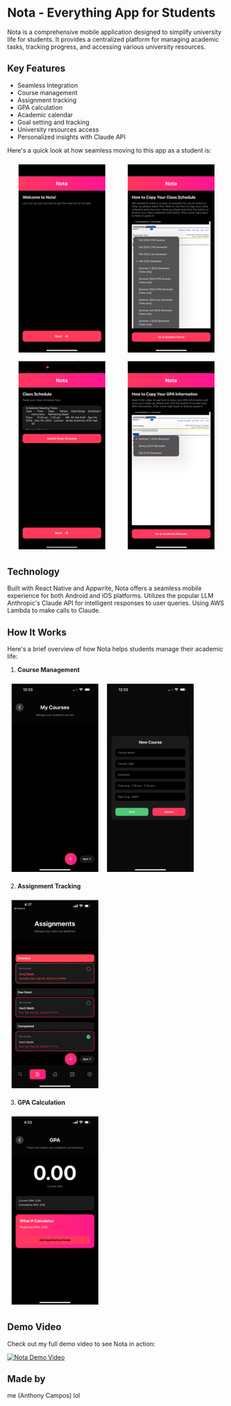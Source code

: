 # Nota - Everything App for Students

Nota is a comprehensive mobile application designed to simplify university life for students. It provides a centralized platform for managing academic tasks, tracking progress, and accessing various university resources.

## Key Features
- Seamless Integration
- Course management
- Assignment tracking
- GPA calculation
- Academic calendar
- Goal setting and tracking
- University resources access
- Personalized insights with Claude API

Here's a quick look at how seamless moving to this app as a student is:

<div style="display: flex; justify-content: space-around; flex-wrap: wrap;">
  <img src="NotaPics&Vids/IMG_3242.PNG" alt="Nota SignUp Features" width="200" style="margin: 10px;"/>
  <img src="NotaPics&Vids/IMG_3243.PNG" alt="Nota SignUp Features" width="200" style="margin: 10px;"/>
  <img src="NotaPics&Vids/IMG_3247.PNG" alt="Nota SignUp Features" width="200" style="margin: 10px;"/>
  <img src="NotaPics&Vids/IMG_3249.PNG" alt="Nota SignUp Features" width="200" style="margin: 10px;"/>
</div>

## Technology
Built with React Native and Appwrite, Nota offers a seamless mobile experience for both Android and iOS platforms.
Utilizes the popular LLM Anthropic's Claude API for intelligent responses to user queries. Using AWS Lambda to make calls to Claude.

## How It Works
Here's a brief overview of how Nota helps students manage their academic life:

1. **Course Management**
<div style="display: flex; justify-content: start; flex-wrap: wrap;">
  <img src="NotaPics&Vids/IMG_3284.PNG" alt="Course Management" width="200" style="margin: 10px;"/>
  <img src="NotaPics&Vids/IMG_3285.PNG" alt="Course Management" width="200" style="margin: 10px;"/>
</div>

2. **Assignment Tracking**
<div style="display: flex; justify-content: start; flex-wrap: wrap;">
  <img src="NotaPics&Vids/IMG_3256.PNG" alt="Assignment Tracking" width="200" style="margin: 10px;"/>
</div>

3. **GPA Calculation**
<div style="display: flex; justify-content: start; flex-wrap: wrap;">
  <img src="NotaPics&Vids/IMG_3273.PNG" alt="GPA Calculator" width="200" style="margin: 10px;"/>
</div>

## Demo Video
Check out my full demo video to see Nota in action:

[![Nota Demo Video](path_to_video_thumbnail.jpg)](path_to_full_demo_video.mp4)

## Made by
me (Anthony Campos) lol
